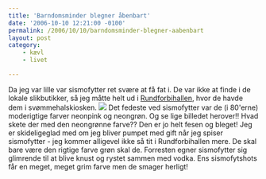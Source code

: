 ```yaml
---
title: 'Barndomsminder blegner åbenbart'
date: '2006-10-10 12:21:00 -0100'
permalink: /2006/10/10/barndomsminder-blegner-aabenbart
layout: post
category:
    - kævl
    - livet

---
```

Da jeg var lille var sismofytter ret svære at få fat i. De var ikke at finde i de lokale slikbutikker, så jeg måtte helt ud i [Rundforbihallen](http://www.sollerod.dk/inst/subject.aspx?type=subject&id=35671), hvor de havde dem i svømmehalskiosken. [![](http://www.xoc.dk/images/photos/sismofyt-790547.jpg)](http://www.xoc.dk/uploaded_images/sismofyt-794781.jpg) Det fedeste ved sismofytter var de (i 80'erne) moderigtige farver neonpink og neongrøn. Og se lige billedet herover!! Hvad skete der med den neongrønne farve?? Den er jo helt fesen og bleget! Jeg er skideligeglad med om jeg bliver pumpet med gift når jeg spiser sismofytter - jeg kommer alligevel ikke så tit i Rundforbihallen mere. De skal bare være den rigtige farve grøn skal de. Forresten egner sismofytter sig glimrende til at blive knust og rystet sammen med vodka. Ens sismofytshots får en meget, meget grim farve men de smager herligt!
